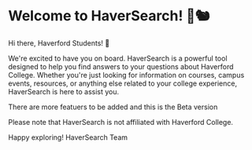 # Welcome to HaverSearch! 🚀🐿️

Hi there, Haverford Students! 👋

We're excited to have you on board. HaverSearch is a powerful tool designed to help you find answers to your questions about Haverford College. Whether you're just looking for information on courses, campus events, resources, or anything else related to your college experience, HaverSearch is here to assist you.

There are more featuers to be added and this is the Beta version 

Please note that HaverSearch is not affiliated with Haverford College.

Happy exploring!
HaverSearch Team

